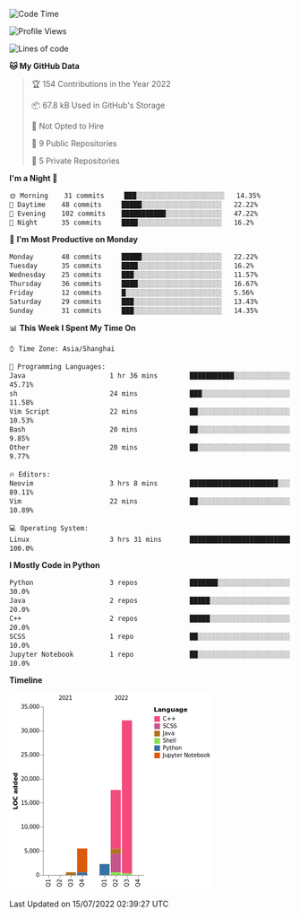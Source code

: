 <!--START_SECTION:waka-->
![Code Time](http://img.shields.io/badge/Code%20Time-9%20hrs%203%20mins-blue)

![Profile Views](http://img.shields.io/badge/Profile%20Views-1-blue)

![Lines of code](https://img.shields.io/badge/From%20Hello%20World%20I%27ve%20Written-58%20Thousand%20lines%20of%20code-blue)

**🐱 My GitHub Data** 

> 🏆 154 Contributions in the Year 2022
 > 
> 📦 67.8 kB Used in GitHub's Storage 
 > 
> 🚫 Not Opted to Hire
 > 
> 📜 9 Public Repositories 
 > 
> 🔑 5 Private Repositories  
 > 
**I'm a Night 🦉** 

```text
🌞 Morning    31 commits     ███░░░░░░░░░░░░░░░░░░░░░░   14.35% 
🌆 Daytime    48 commits     █████░░░░░░░░░░░░░░░░░░░░   22.22% 
🌃 Evening    102 commits    ███████████░░░░░░░░░░░░░░   47.22% 
🌙 Night      35 commits     ████░░░░░░░░░░░░░░░░░░░░░   16.2%

```
📅 **I'm Most Productive on Monday** 

```text
Monday       48 commits     █████░░░░░░░░░░░░░░░░░░░░   22.22% 
Tuesday      35 commits     ████░░░░░░░░░░░░░░░░░░░░░   16.2% 
Wednesday    25 commits     ███░░░░░░░░░░░░░░░░░░░░░░   11.57% 
Thursday     36 commits     ████░░░░░░░░░░░░░░░░░░░░░   16.67% 
Friday       12 commits     █░░░░░░░░░░░░░░░░░░░░░░░░   5.56% 
Saturday     29 commits     ███░░░░░░░░░░░░░░░░░░░░░░   13.43% 
Sunday       31 commits     ███░░░░░░░░░░░░░░░░░░░░░░   14.35%

```


📊 **This Week I Spent My Time On** 

```text
⌚︎ Time Zone: Asia/Shanghai

💬 Programming Languages: 
Java                     1 hr 36 mins        ███████████░░░░░░░░░░░░░░   45.71% 
sh                       24 mins             ███░░░░░░░░░░░░░░░░░░░░░░   11.58% 
Vim Script               22 mins             ██░░░░░░░░░░░░░░░░░░░░░░░   10.53% 
Bash                     20 mins             ██░░░░░░░░░░░░░░░░░░░░░░░   9.85% 
Other                    20 mins             ██░░░░░░░░░░░░░░░░░░░░░░░   9.77%

🔥 Editors: 
Neovim                   3 hrs 8 mins        ██████████████████████░░░   89.11% 
Vim                      22 mins             ██░░░░░░░░░░░░░░░░░░░░░░░   10.89%

💻 Operating System: 
Linux                    3 hrs 31 mins       █████████████████████████   100.0%

```

**I Mostly Code in Python** 

```text
Python                   3 repos             ███████░░░░░░░░░░░░░░░░░░   30.0% 
Java                     2 repos             █████░░░░░░░░░░░░░░░░░░░░   20.0% 
C++                      2 repos             █████░░░░░░░░░░░░░░░░░░░░   20.0% 
SCSS                     1 repo              ██░░░░░░░░░░░░░░░░░░░░░░░   10.0% 
Jupyter Notebook         1 repo              ██░░░░░░░░░░░░░░░░░░░░░░░   10.0%

```


**Timeline**

![Chart not found](https://raw.githubusercontent.com/kopp4/kopp4/main/charts/bar_graph.png) 


 Last Updated on 15/07/2022 02:39:27 UTC
<!--END_SECTION:waka-->
